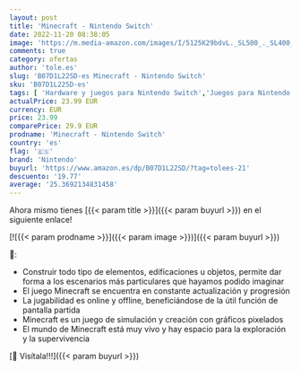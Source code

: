 ```yaml
---
layout: post
title: 'Minecraft - Nintendo Switch'
date: 2022-11-20 08:38:05
image: 'https://m.media-amazon.com/images/I/5125K29bdvL._SL500_._SL400_.jpg'
comments: true
category: ofertas
author: 'tole.es'
slug: 'B07D1L22SD-es Minecraft - Nintendo Switch'
sku: 'B07D1L22SD-es'
tags: [ 'Hardware y juegos para Nintendo Switch','Juegos para Nintendo Switch','Videojuegos','nintendo','🇪🇸', ]
actualPrice: 23.99 EUR
currency: EUR
price: 23.99
comparePrice: 29.9 EUR
prodname: 'Minecraft - Nintendo Switch'
country: 'es'
flag: '🇪🇸'
brand: 'Nintendo'
buyurl: 'https://www.amazon.es/dp/B07D1L22SD/?tag=tolees-21'
descuento: '19.77'
average: '25.3692134831458'
---
```


Ahora mismo tienes [{{< param title >}}]({{< param buyurl >}}) en el siguiente enlace!

[![{{< param prodname >}}]({{< param image >}})]({{< param buyurl >}})

🔎:

- Construir todo tipo de elementos, edificaciones u objetos, permite dar forma a los escenarios más particulares que hayamos podido imaginar
- El juego Minecraft se encuentra en constante actualización y progresión
- La jugabilidad es online y offline, beneficiándose de la útil función de pantalla partida
- Minecraft es un juego de simulación y creación con gráficos pixelados
- El mundo de Minecraft está muy vivo y hay espacio para la exploración y la supervivencia

[🛒 Visítala!!!]({{< param buyurl >}})
